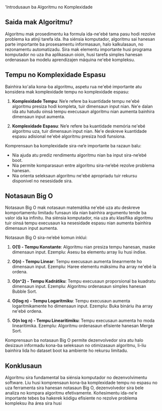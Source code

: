 'Introdusaun ba Algoritmu no Komplexidade

## Saida mak Algoritmu?

Algoritmu mak prosedimentu ka formula ida-ne'ebé tama pasu hodi rezolve problema ka atinji tarefa ida. Iha siénsia komputador, algoritmu sai hanesan parte importante ba prosesamentu informasaun, halo kalkulasaun, no rezonamentu automatizadu. Sira mak elementu importante husi programa komputador no uza iha aplikasaun oioin, husi tarefa simples hanesan ordenasaun ba modelu aprendizajen máquina ne'ebé kompleksu.

## Tempu no Komplexidade Espasu

Bainhira ko'alia kona-ba algoritmu, aspetu rua ne'ebé importante atu konsidera mak komplexidade tempu no komplexidade espasu:

1. **Komplexidade Tempu**: Ne’e refere ba kuantidade tempu ne'ebé algoritmu presiza hodi kompleta, tuir dimensaun input nian. Ne'e dalan ida atu hatudu oinsá tempu execusaun algoritmu nian aumenta bainhira dimensaun input aumenta.

2. **Komplexidade Espasu**: Ne’e refere ba kuantidade memória ne'ebé algoritmu uza, tuir dimensaun input nian. Ne'e deskreve kuantidade espasu adisional ne'ebé algoritmu presiza hodi funsiona.

Komprensaun ba komplexidade sira-ne’e importante ba razaun balu:
- Nia ajuda atu prediz rendimentu algoritmu nian ba input sira-ne’ebé boot.
- Nia permite komparasaun entre algoritmu sira-ne’ebé rezolve problema hanesan.
- Nia orienta seleksaun algoritmu ne'ebé apropriadu tuir rekursu disponivel no nesesidade sira.

## Notasaun Big O

Notasaun Big O mak notasaun matemátika ne'ebé uza atu deskreve komportamentu limitadu funsaun ida nian bainhira argumentu tende ba valor ida ka infinitu. Iha siénsia komputador, nia uza atu klasifika algoritmu tuir oinsá tempu execusaun ka nesesidade espasu nian aumenta bainhira dimensaun input aumenta.

Notasaun Big O sira-ne’ebé komun inklui:

1. **O(1) - Tempu Konstante**: Algoritmu nian presiza tempu hanesan, maske dimensaun input. Ezemplu: Asesu ba elementu array liu husi índise.

2. **O(n) - Tempu Linear**: Tempu execusaun aumenta linearmente ho dimensaun input. Ezemplu: Haree elementu máksimu iha array ne'ebé la ordena.

3. **O(n^2) - Tempu Kadrátiku**: Tempu execusaun proporsional ba kuadratu dimensaun input. Ezemplu: Algoritmu ordenasaun simples hanesan Bubble Sort.

4. **O(log n) - Tempu Logaritmiku**: Tempu execusaun aumenta logaritmikamente ho dimensaun input. Ezemplu: Buka bináriu iha array ne'ebé ordena.

5. **O(n log n) - Tempu Linearitimiku**: Tempu execusaun aumenta ho moda linearitimika. Ezemplu: Algoritmu ordenasaun efisiente hanesan Merge Sort.

Komprensaun ba notasaun Big O permite dezenvolvedor sira atu halo desizaun informadu kona-ba seleksaun no otimizasaun algoritmu, li-liu bainhira lida ho dataset boot ka ambiente ho rekursu limitadu.

## Konklusaun

Algoritmu sira fundamental ba siénsia komputador no dezenvolvimentu software. Liu husi komprensaun kona-ba komplexidade tempu no espasu no uza ferramenta sira hanesan notasaun Big O, dezenvolvedor sira bele analiza no kompara algoritmu efetivamente. Koñesimentu ida-ne'e importante tebes ba hakerek kódigu efisiente no rezolve problema kompleksu iha área sira husi